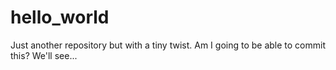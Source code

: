 # hello_world
Just another repository but with a tiny twist.
Am I going to be able to commit this? We'll see...
